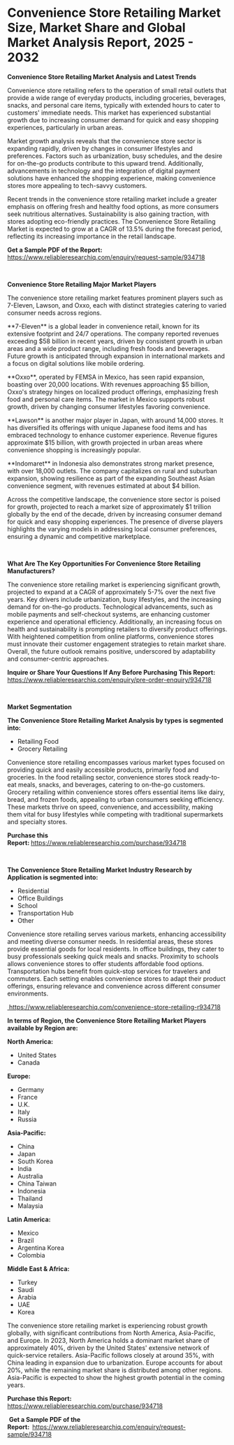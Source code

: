 <p><h1>Convenience Store Retailing Market Size, Market Share and Global Market Analysis Report, 2025 - 2032</h1></p><p><strong>Convenience Store Retailing Market Analysis and Latest Trends</strong></p>
<p><p>Convenience store retailing refers to the operation of small retail outlets that provide a wide range of everyday products, including groceries, beverages, snacks, and personal care items, typically with extended hours to cater to customers' immediate needs. This market has experienced substantial growth due to increasing consumer demand for quick and easy shopping experiences, particularly in urban areas.</p><p>Market growth analysis reveals that the convenience store sector is expanding rapidly, driven by changes in consumer lifestyles and preferences. Factors such as urbanization, busy schedules, and the desire for on-the-go products contribute to this upward trend. Additionally, advancements in technology and the integration of digital payment solutions have enhanced the shopping experience, making convenience stores more appealing to tech-savvy customers.</p><p>Recent trends in the convenience store retailing market include a greater emphasis on offering fresh and healthy food options, as more consumers seek nutritious alternatives. Sustainability is also gaining traction, with stores adopting eco-friendly practices. The Convenience Store Retailing Market is expected to grow at a CAGR of 13.5% during the forecast period, reflecting its increasing importance in the retail landscape.</p></p>
<p><strong>Get a Sample PDF of the Report:&nbsp;</strong> <a href="https://www.reliableresearchiq.com/enquiry/request-sample/934718?utm_campaign=2463&utm_medium=2&utm_source=Github&utm_content=ia&utm_term=18042025&utm_id=convenience-store-retailing">https://www.reliableresearchiq.com/enquiry/request-sample/934718</a></p>
<p>&nbsp;</p>
<p><strong>Convenience Store Retailing Major Market Players</strong></p>
<p><p>The convenience store retailing market features prominent players such as 7-Eleven, Lawson, and Oxxo, each with distinct strategies catering to varied consumer needs across regions. </p><p>**7-Eleven** is a global leader in convenience retail, known for its extensive footprint and 24/7 operations. The company reported revenues exceeding $58 billion in recent years, driven by consistent growth in urban areas and a wide product range, including fresh foods and beverages. Future growth is anticipated through expansion in international markets and a focus on digital solutions like mobile ordering.</p><p>**Oxxo**, operated by FEMSA in Mexico, has seen rapid expansion, boasting over 20,000 locations. With revenues approaching $5 billion, Oxxo's strategy hinges on localized product offerings, emphasizing fresh food and personal care items. The market in Mexico supports robust growth, driven by changing consumer lifestyles favoring convenience.</p><p>**Lawson** is another major player in Japan, with around 14,000 stores. It has diversified its offerings with unique Japanese food items and has embraced technology to enhance customer experience. Revenue figures approximate $15 billion, with growth projected in urban areas where convenience shopping is increasingly popular.</p><p>**Indomaret** in Indonesia also demonstrates strong market presence, with over 18,000 outlets. The company capitalizes on rural and suburban expansion, showing resilience as part of the expanding Southeast Asian convenience segment, with revenues estimated at about $4 billion.</p><p>Across the competitive landscape, the convenience store sector is poised for growth, projected to reach a market size of approximately $1 trillion globally by the end of the decade, driven by increasing consumer demand for quick and easy shopping experiences. The presence of diverse players highlights the varying models in addressing local consumer preferences, ensuring a dynamic and competitive marketplace.</p></p>
<p>&nbsp;</p>
<p><strong>What Are The Key Opportunities For Convenience Store Retailing Manufacturers?</strong></p>
<p><p>The convenience store retailing market is experiencing significant growth, projected to expand at a CAGR of approximately 5-7% over the next five years. Key drivers include urbanization, busy lifestyles, and the increasing demand for on-the-go products. Technological advancements, such as mobile payments and self-checkout systems, are enhancing customer experience and operational efficiency. Additionally, an increasing focus on health and sustainability is prompting retailers to diversify product offerings. With heightened competition from online platforms, convenience stores must innovate their customer engagement strategies to retain market share. Overall, the future outlook remains positive, underscored by adaptability and consumer-centric approaches.</p></p>
<p><strong>Inquire or Share Your Questions If Any Before Purchasing This Report:</strong> <a href="https://www.reliableresearchiq.com/enquiry/pre-order-enquiry/934718?utm_campaign=2463&utm_medium=2&utm_source=Github&utm_content=ia&utm_term=18042025&utm_id=convenience-store-retailing">https://www.reliableresearchiq.com/enquiry/pre-order-enquiry/934718</a></p>
<p>&nbsp;</p>
<p><strong>Market Segmentation</strong></p>
<p><strong>The Convenience Store Retailing Market Analysis by types is segmented into:</strong></p>
<p><ul><li>Retailing Food</li><li>Grocery Retailing</li></ul></p>
<p><p>Convenience store retailing encompasses various market types focused on providing quick and easily accessible products, primarily food and groceries. In the food retailing sector, convenience stores stock ready-to-eat meals, snacks, and beverages, catering to on-the-go customers. Grocery retailing within convenience stores offers essential items like dairy, bread, and frozen foods, appealing to urban consumers seeking efficiency. These markets thrive on speed, convenience, and accessibility, making them vital for busy lifestyles while competing with traditional supermarkets and specialty stores.</p></p>
<p><strong>Purchase this Report:&nbsp;</strong><a href="https://www.reliableresearchiq.com/purchase/934718?utm_campaign=2463&utm_medium=2&utm_source=Github&utm_content=ia&utm_term=18042025&utm_id=convenience-store-retailing">https://www.reliableresearchiq.com/purchase/934718</a></p>
<p>&nbsp;</p>
<p><strong>The Convenience Store Retailing Market Industry Research by Application is segmented into:</strong></p>
<p><ul><li>Residential</li><li>Office Buildings</li><li>School</li><li>Transportation Hub</li><li>Other</li></ul></p>
<p><p>Convenience store retailing serves various markets, enhancing accessibility and meeting diverse consumer needs. In residential areas, these stores provide essential goods for local residents. In office buildings, they cater to busy professionals seeking quick meals and snacks. Proximity to schools allows convenience stores to offer students affordable food options. Transportation hubs benefit from quick-stop services for travelers and commuters. Each setting enables convenience stores to adapt their product offerings, ensuring relevance and convenience across different consumer environments.</p></p>
<p><a href="https://www.reliableresearchiq.com/convenience-store-retailing-r934718?utm_campaign=2463&utm_medium=2&utm_source=Github&utm_content=ia&utm_term=18042025&utm_id=convenience-store-retailing">&nbsp;https://www.reliableresearchiq.com/convenience-store-retailing-r934718</a></p>
<p><strong>In terms of Region, the Convenience Store Retailing Market Players available by Region are:</strong></p>
<p>
    <p> <strong> North America: </strong>
        <ul>
            <li>United States</li>
            <li>Canada</li>
        </ul>
        </p> 
    <p> <strong> Europe: </strong>
        <ul>
            <li>Germany</li>
            <li>France</li>
            <li>U.K.</li>
            <li>Italy</li>
            <li>Russia</li>
        </ul>
        </p> 
    <p> <strong> Asia-Pacific: </strong>
        <ul>
            <li>China</li>
            <li>Japan</li>
            <li>South Korea</li>
            <li>India</li>
            <li>Australia</li>
            <li>China Taiwan</li>
            <li>Indonesia</li>
            <li>Thailand</li>
            <li>Malaysia</li>
        </ul>
        </p> 
    <p> <strong> Latin America: </strong>
        <ul>
            <li>Mexico</li>
            <li>Brazil</li>
            <li>Argentina Korea</li>
            <li>Colombia</li>
        </ul>
        </p> 
    <p> <strong> Middle East & Africa: </strong>
        <ul>
            <li>Turkey</li>
            <li>Saudi</li>
            <li>Arabia</li>
            <li>UAE</li>
            <li>Korea</li>
        </ul>
    </p>
    </p>
<p><p>The convenience store retailing market is experiencing robust growth globally, with significant contributions from North America, Asia-Pacific, and Europe. In 2023, North America holds a dominant market share of approximately 40%, driven by the United States' extensive network of quick-service retailers. Asia-Pacific follows closely at around 35%, with China leading in expansion due to urbanization. Europe accounts for about 20%, while the remaining market share is distributed among other regions. Asia-Pacific is expected to show the highest growth potential in the coming years.</p></p>
<p><strong>Purchase this Report: </strong><a href="https://www.reliableresearchiq.com/purchase/934718?utm_campaign=2463&utm_medium=2&utm_source=Github&utm_content=ia&utm_term=18042025&utm_id=convenience-store-retailing">https://www.reliableresearchiq.com/purchase/934718</a></p>
<p>&nbsp;<strong>Get a Sample PDF of the Report:&nbsp;&nbsp;</strong><a href="https://www.reliableresearchiq.com/enquiry/request-sample/934718?utm_campaign=2463&utm_medium=2&utm_source=Github&utm_content=ia&utm_term=18042025&utm_id=convenience-store-retailing">https://www.reliableresearchiq.com/enquiry/request-sample/934718</a></p>
<p><strong></strong></p>
<p><p></p><p></p><p></p></p>